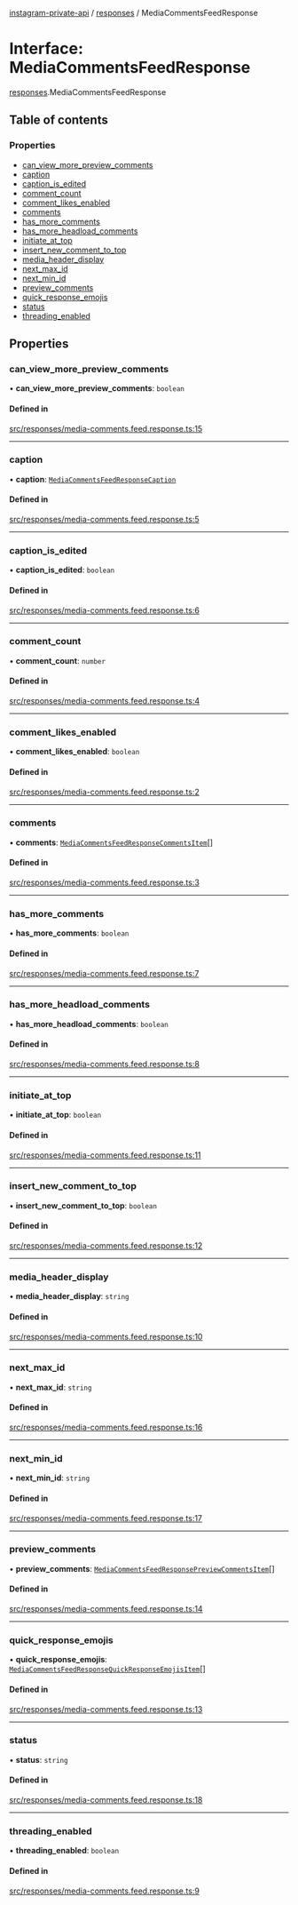 [instagram-private-api](../../README.md) / [responses](../../modules/responses.md) / MediaCommentsFeedResponse

# Interface: MediaCommentsFeedResponse

[responses](../../modules/responses.md).MediaCommentsFeedResponse

## Table of contents

### Properties

- [can\_view\_more\_preview\_comments](MediaCommentsFeedResponse.md#can_view_more_preview_comments)
- [caption](MediaCommentsFeedResponse.md#caption)
- [caption\_is\_edited](MediaCommentsFeedResponse.md#caption_is_edited)
- [comment\_count](MediaCommentsFeedResponse.md#comment_count)
- [comment\_likes\_enabled](MediaCommentsFeedResponse.md#comment_likes_enabled)
- [comments](MediaCommentsFeedResponse.md#comments)
- [has\_more\_comments](MediaCommentsFeedResponse.md#has_more_comments)
- [has\_more\_headload\_comments](MediaCommentsFeedResponse.md#has_more_headload_comments)
- [initiate\_at\_top](MediaCommentsFeedResponse.md#initiate_at_top)
- [insert\_new\_comment\_to\_top](MediaCommentsFeedResponse.md#insert_new_comment_to_top)
- [media\_header\_display](MediaCommentsFeedResponse.md#media_header_display)
- [next\_max\_id](MediaCommentsFeedResponse.md#next_max_id)
- [next\_min\_id](MediaCommentsFeedResponse.md#next_min_id)
- [preview\_comments](MediaCommentsFeedResponse.md#preview_comments)
- [quick\_response\_emojis](MediaCommentsFeedResponse.md#quick_response_emojis)
- [status](MediaCommentsFeedResponse.md#status)
- [threading\_enabled](MediaCommentsFeedResponse.md#threading_enabled)

## Properties

### can\_view\_more\_preview\_comments

• **can\_view\_more\_preview\_comments**: `boolean`

#### Defined in

[src/responses/media-comments.feed.response.ts:15](https://github.com/Nerixyz/instagram-private-api/blob/4971f34/src/responses/media-comments.feed.response.ts#L15)

___

### caption

• **caption**: [`MediaCommentsFeedResponseCaption`](MediaCommentsFeedResponseCaption.md)

#### Defined in

[src/responses/media-comments.feed.response.ts:5](https://github.com/Nerixyz/instagram-private-api/blob/4971f34/src/responses/media-comments.feed.response.ts#L5)

___

### caption\_is\_edited

• **caption\_is\_edited**: `boolean`

#### Defined in

[src/responses/media-comments.feed.response.ts:6](https://github.com/Nerixyz/instagram-private-api/blob/4971f34/src/responses/media-comments.feed.response.ts#L6)

___

### comment\_count

• **comment\_count**: `number`

#### Defined in

[src/responses/media-comments.feed.response.ts:4](https://github.com/Nerixyz/instagram-private-api/blob/4971f34/src/responses/media-comments.feed.response.ts#L4)

___

### comment\_likes\_enabled

• **comment\_likes\_enabled**: `boolean`

#### Defined in

[src/responses/media-comments.feed.response.ts:2](https://github.com/Nerixyz/instagram-private-api/blob/4971f34/src/responses/media-comments.feed.response.ts#L2)

___

### comments

• **comments**: [`MediaCommentsFeedResponseCommentsItem`](MediaCommentsFeedResponseCommentsItem.md)[]

#### Defined in

[src/responses/media-comments.feed.response.ts:3](https://github.com/Nerixyz/instagram-private-api/blob/4971f34/src/responses/media-comments.feed.response.ts#L3)

___

### has\_more\_comments

• **has\_more\_comments**: `boolean`

#### Defined in

[src/responses/media-comments.feed.response.ts:7](https://github.com/Nerixyz/instagram-private-api/blob/4971f34/src/responses/media-comments.feed.response.ts#L7)

___

### has\_more\_headload\_comments

• **has\_more\_headload\_comments**: `boolean`

#### Defined in

[src/responses/media-comments.feed.response.ts:8](https://github.com/Nerixyz/instagram-private-api/blob/4971f34/src/responses/media-comments.feed.response.ts#L8)

___

### initiate\_at\_top

• **initiate\_at\_top**: `boolean`

#### Defined in

[src/responses/media-comments.feed.response.ts:11](https://github.com/Nerixyz/instagram-private-api/blob/4971f34/src/responses/media-comments.feed.response.ts#L11)

___

### insert\_new\_comment\_to\_top

• **insert\_new\_comment\_to\_top**: `boolean`

#### Defined in

[src/responses/media-comments.feed.response.ts:12](https://github.com/Nerixyz/instagram-private-api/blob/4971f34/src/responses/media-comments.feed.response.ts#L12)

___

### media\_header\_display

• **media\_header\_display**: `string`

#### Defined in

[src/responses/media-comments.feed.response.ts:10](https://github.com/Nerixyz/instagram-private-api/blob/4971f34/src/responses/media-comments.feed.response.ts#L10)

___

### next\_max\_id

• **next\_max\_id**: `string`

#### Defined in

[src/responses/media-comments.feed.response.ts:16](https://github.com/Nerixyz/instagram-private-api/blob/4971f34/src/responses/media-comments.feed.response.ts#L16)

___

### next\_min\_id

• **next\_min\_id**: `string`

#### Defined in

[src/responses/media-comments.feed.response.ts:17](https://github.com/Nerixyz/instagram-private-api/blob/4971f34/src/responses/media-comments.feed.response.ts#L17)

___

### preview\_comments

• **preview\_comments**: [`MediaCommentsFeedResponsePreviewCommentsItem`](MediaCommentsFeedResponsePreviewCommentsItem.md)[]

#### Defined in

[src/responses/media-comments.feed.response.ts:14](https://github.com/Nerixyz/instagram-private-api/blob/4971f34/src/responses/media-comments.feed.response.ts#L14)

___

### quick\_response\_emojis

• **quick\_response\_emojis**: [`MediaCommentsFeedResponseQuickResponseEmojisItem`](MediaCommentsFeedResponseQuickResponseEmojisItem.md)[]

#### Defined in

[src/responses/media-comments.feed.response.ts:13](https://github.com/Nerixyz/instagram-private-api/blob/4971f34/src/responses/media-comments.feed.response.ts#L13)

___

### status

• **status**: `string`

#### Defined in

[src/responses/media-comments.feed.response.ts:18](https://github.com/Nerixyz/instagram-private-api/blob/4971f34/src/responses/media-comments.feed.response.ts#L18)

___

### threading\_enabled

• **threading\_enabled**: `boolean`

#### Defined in

[src/responses/media-comments.feed.response.ts:9](https://github.com/Nerixyz/instagram-private-api/blob/4971f34/src/responses/media-comments.feed.response.ts#L9)
